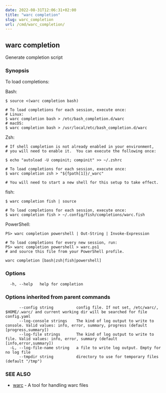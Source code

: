 ```yaml
---
date: 2022-08-31T12:06:31+02:00
title: "warc completion"
slug: warc_completion
url: /cmd/warc_completion/
---
```

## warc completion

Generate completion script

### Synopsis

To load completions:

Bash:

    $ source <(warc completion bash)

    # To load completions for each session, execute once:
    # Linux:
    $ warc completion bash > /etc/bash_completion.d/warc
    # macOS:
    $ warc completion bash > /usr/local/etc/bash_completion.d/warc

Zsh:

    # If shell completion is not already enabled in your environment,
    # you will need to enable it.  You can execute the following once:

    $ echo "autoload -U compinit; compinit" >> ~/.zshrc

    # To load completions for each session, execute once:
    $ warc completion zsh > "${fpath[1]}/_warc"

    # You will need to start a new shell for this setup to take effect.

fish:

    $ warc completion fish | source

    # To load completions for each session, execute once:
    $ warc completion fish > ~/.config/fish/completions/warc.fish

PowerShell:

    PS> warc completion powershell | Out-String | Invoke-Expression

    # To load completions for every new session, run:
    PS> warc completion powershell > warc.ps1
    # and source this file from your PowerShell profile.


```
warc completion [bash|zsh|fish|powershell]
```

### Options

```
  -h, --help   help for completion
```

### Options inherited from parent commands

```
      --config string          config file. If not set, /etc/warc/, $HOME/.warc/ and current working dir will be searched for file config.yaml
      --log-console strings    The kind of log output to write to console. Valid values: info, error, summary, progress (default [progress,summary])
      --log-file strings       The kind of log output to write to file. Valid values: info, error, summary (default [info,error,summary])
  -L, --log-file-name string   a file to write log output. Empty for no log file
      --tmpdir string          directory to use for temporary files (default "/tmp")
```

### SEE ALSO

* [warc](../warc/)	 - A tool for handling warc files

